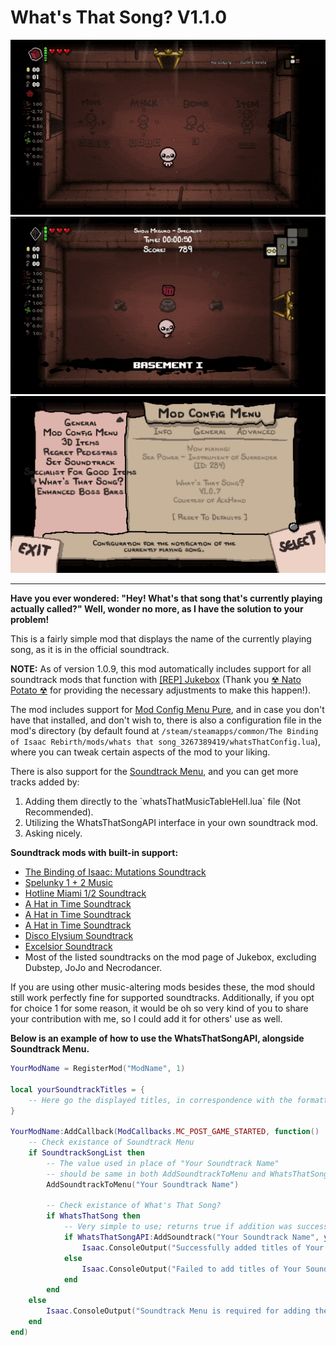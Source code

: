 # What's That Song? V1.1.0

![Demonstration](https://raw.githubusercontent.com/AceHanded/TBOI-Whats-That-Song-Mod/main/Images/ModShowcase.gif)
![Demonstration2](https://raw.githubusercontent.com/AceHanded/TBOI-Whats-That-Song-Mod/main/Images/ModShowcase2.gif)
![DemonstrationMenu](https://raw.githubusercontent.com/AceHanded/TBOI-Whats-That-Song-Mod/main/Images/ModMenuShowcase.png)

-----

<b>Have you ever wondered: "Hey! What's that song that's currently playing actually called?" Well, wonder no more, as I have the solution to your problem!</b>

This is a fairly simple mod that displays the name of the currently playing song, as it is in the official soundtrack.

<b>NOTE:</b> As of version 1.0.9, this mod automatically includes support for all soundtrack mods that function with [[REP] Jukebox](https://steamcommunity.com/sharedfiles/filedetails/?id=2507140347) (Thank you [☢ Nato Potato ☢](https://steamcommunity.com/id/NAT0P0TAT0) for providing the necessary adjustments to make this happen!).

The mod includes support for [Mod Config Menu Pure](https://steamcommunity.com/sharedfiles/filedetails/?id=2681875787), and in case you don't have that installed, and don't wish to, there is also a configuration file in the mod's directory 
(by default found at `/steam/steamapps/common/The Binding of Isaac Rebirth/mods/whats that song_3267389419/whatsThatConfig.lua`), where you can tweak certain aspects of the mod to your liking.

There is also support for the [Soundtrack Menu](https://steamcommunity.com/sharedfiles/filedetails/?id=1933285222), and you can get more tracks added by:
<ol>
    <li>Adding them directly to the `whatsThatMusicTableHell.lua` file (Not Recommended).</li>
    <li>Utilizing the WhatsThatSongAPI interface in your own soundtrack mod.</li>
    <li>Asking nicely.</li>
</ol>

<b>Soundtrack mods with built-in support:</b>
* [The Binding of Isaac: Mutations Soundtrack](https://steamcommunity.com/sharedfiles/filedetails/?id=2499546769)
* [Spelunky 1 + 2 Music](https://steamcommunity.com/sharedfiles/filedetails/?id=2523708160)
* [Hotline Miami 1/2 Soundtrack](https://steamcommunity.com/sharedfiles/filedetails/?id=2532793042)
* [A Hat in Time Soundtrack](https://steamcommunity.com/sharedfiles/filedetails/?id=2507009001)
* [A Hat in Time Soundtrack](https://steamcommunity.com/sharedfiles/filedetails/?id=2507009001)
* [A Hat in Time Soundtrack](https://steamcommunity.com/sharedfiles/filedetails/?id=2507009001)
* [Disco Elysium Soundtrack](https://steamcommunity.com/sharedfiles/filedetails/?id=3282947983)
* [Excelsior Soundtrack](https://steamcommunity.com/sharedfiles/filedetails/?id=2701118263)
* Most of the listed soundtracks on the mod page of Jukebox, excluding Dubstep, JoJo and Necrodancer.

If you are using other music-altering mods besides these, the mod should still work perfectly fine for supported soundtracks. Additionally, if you opt for choice 1 for some reason, it would be oh so very kind of you to share your contribution with me, so I could add it for others' use as well.

<b>Below is an example of how to use the WhatsThatSongAPI, alongside Soundtrack Menu.</b>
```lua
YourModName = RegisterMod("ModName", 1)

local yourSoundtrackTitles = {
    -- Here go the displayed titles, in correspondence with the formatting of Soundtrack Menu.
}

YourModName:AddCallback(ModCallbacks.MC_POST_GAME_STARTED, function()
    -- Check existance of Soundtrack Menu
    if SoundtrackSongList then
        -- The value used in place of "Your Soundtrack Name"
        -- should be same in both AddSoundtrackToMenu and WhatsThatSongAPI:AddSoundtrack
        AddSoundtrackToMenu("Your Soundtrack Name")

        -- Check existance of What's That Song?
        if WhatsThatSong then
            -- Very simple to use; returns true if addition was successful, otherwise false
            if WhatsThatSongAPI:AddSoundtrack("Your Soundtrack Name", yourSoundtrackTitles) then
                Isaac.ConsoleOutput("Successfully added titles of Your Soundtrack to What's That Song?\n")
            else
                Isaac.ConsoleOutput("Failed to add titles of Your Soundtrack to What's That Song?\n")
            end
        end
    else
        Isaac.ConsoleOutput("Soundtrack Menu is required for adding the soundtrack!\n")
    end
end)
```
